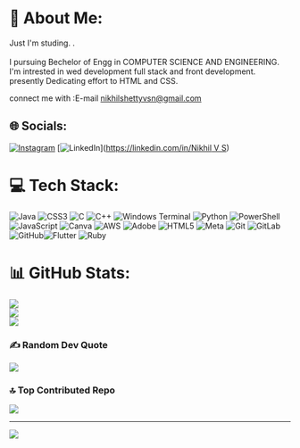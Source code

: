 # 💫 About Me:
 Just I'm studing.
.<br><br>I pursuing Bechelor of Engg in COMPUTER SCIENCE AND ENGINEERING.
I'm intrested in wed development full stack and front development.
presently Dedicating effort to HTML and CSS.



connect me with :E-mail nikhilshettyvsn@gmail.com



## 🌐 Socials:
[![Instagram](https://img.shields.io/badge/Instagram-%23E4405F.svg?logo=Instagram&logoColor=white)](https://instagram.com/mr_nikhilsshetty62) [![LinkedIn](https://img.shields.io/badge/LinkedIn-%230077B5.svg?logo=linkedin&logoColor=white)]([https://linkedin.com/in/Nikhil V S](https://www.linkedin.com/in/nikhil-shettyvss-99432a324/)) 

# 💻 Tech Stack:
 ![Java](https://img.shields.io/badge/java-%23ED8B00.svg?style=for-the-badge&logo=openjdk&logoColor=white)  ![CSS3](https://img.shields.io/badge/css3-%231572B6.svg?style=for-the-badge&logo=css3&logoColor=white) ![C](https://img.shields.io/badge/c-%2300599C.svg?style=for-the-badge&logo=c&logoColor=white) ![C++](https://img.shields.io/badge/c++-%2300599C.svg?style=for-the-badge&logo=c%2B%2B&logoColor=white) ![Windows Terminal](https://img.shields.io/badge/Windows%20Terminal-%234D4D4D.svg?style=for-the-badge&logo=windows-terminal&logoColor=white) ![Python](https://img.shields.io/badge/python-3670A0?style=for-the-badge&logo=python&logoColor=ffdd54) ![PowerShell](https://img.shields.io/badge/PowerShell-%235391FE.svg?style=for-the-badge&logo=powershell&logoColor=white) ![JavaScript](https://img.shields.io/badge/javascript-%23323330.svg?style=for-the-badge&logo=javascript&logoColor=%23F7DF1E) ![Canva](https://img.shields.io/badge/Canva-%2300C4CC.svg?style=for-the-badge&logo=Canva&logoColor=white) ![AWS](https://img.shields.io/badge/AWS-%23FF9900.svg?style=for-the-badge&logo=amazon-aws&logoColor=white) ![Adobe](https://img.shields.io/badge/adobe-%23FF0000.svg?style=for-the-badge&logo=adobe&logoColor=white) ![HTML5](https://img.shields.io/badge/html5-%23E34F26.svg?style=for-the-badge&logo=html5&logoColor=white) ![Meta](https://img.shields.io/badge/Meta-%230467DF.svg?style=for-the-badge&logo=Meta&logoColor=white) ![Git](https://img.shields.io/badge/git-%23F05033.svg?style=for-the-badge&logo=git&logoColor=white) ![GitLab](https://img.shields.io/badge/gitlab-%23181717.svg?style=for-the-badge&logo=gitlab&logoColor=white) ![GitHub](https://img.shields.io/badge/github-%23121011.svg?style=for-the-badge&logo=github&logoColor=white)![Flutter](https://img.shields.io/badge/Flutter-%2302569B.svg?style=for-the-badge&logo=Flutter&logoColor=white) ![Ruby](https://img.shields.io/badge/ruby-%23CC342D.svg?style=for-the-badge&logo=ruby&logoColor=white)

# 📊 GitHub Stats:
![](https://github-readme-stats.vercel.app/api?username=Nikhilshettys&theme=shadow_blue&hide_border=false&include_all_commits=true&count_private=true)<br/>
![](https://github-readme-streak-stats.herokuapp.com/?user=Nikhilshettys&theme=shadow_blue&hide_border=false)<br/>
![](https://github-readme-stats.vercel.app/api/top-langs/?username=Nikhilshettys&theme=shadow_blue&hide_border=false&include_all_commits=true&count_private=true&layout=compact)

### ✍️ Random Dev Quote
![](https://quotes-github-readme.vercel.app/api?type=horizontal&theme=tokyonight)

### 🔝 Top Contributed Repo
![](https://github-contributor-stats.vercel.app/api?username=Nikhilshettys&limit=5&theme=shadow_blue&combine_all_yearly_contributions=true)

---
[![](https://visitcount.itsvg.in/api?id=Nikhilshettys&icon=1&color=1)](https://visitcount.itsvg.in)

<!-- Proudly created with GPRM ( https://gprm.itsvg.in ) -->
